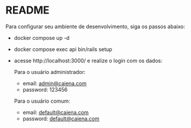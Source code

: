 # README

Para configurar seu ambiente de desenvolvimento, siga os passos abaixo:

* docker compose up -d

* docker compose exec api bin/rails setup

* acesse http://localhost:3000/ e realize o login com os dados:

  Para o usuário administrador:
  * email: admin@caiena.com
  * password: 123456

  Para o usuário comum:
  * email: default@caiena.com
  * password: default@caiena.com
